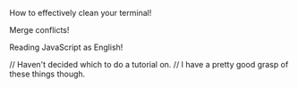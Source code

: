 How to effectively clean your terminal!

Merge conflicts!

Reading JavaScript as English!

// Haven't decided which to do a tutorial on. 
// I have a pretty good grasp of these things though. 

